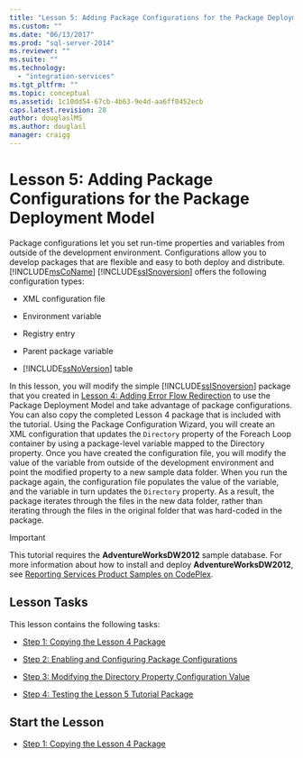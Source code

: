 ```yaml
---
title: "Lesson 5: Adding Package Configurations for the Package Deployment Model | Microsoft Docs"
ms.custom: ""
ms.date: "06/13/2017"
ms.prod: "sql-server-2014"
ms.reviewer: ""
ms.suite: ""
ms.technology: 
  - "integration-services"
ms.tgt_pltfrm: ""
ms.topic: conceptual
ms.assetid: 1c10dd54-67cb-4b63-9e4d-aa6ff0452ecb
caps.latest.revision: 28
author: douglaslMS
ms.author: douglasl
manager: craigg
---
```

# Lesson 5: Adding Package Configurations for the Package Deployment Model
  Package configurations let you set run-time properties and variables from outside of the development environment. Configurations allow you to develop packages that are flexible and easy to both deploy and distribute. [!INCLUDE[msCoName](../includes/msconame-md.md)] [!INCLUDE[ssISnoversion](../includes/ssisnoversion-md.md)] offers the following configuration types:  
  
-   XML configuration file  
  
-   Environment variable  
  
-   Registry entry  
  
-   Parent package variable  
  
-   [!INCLUDE[ssNoVersion](../includes/ssnoversion-md.md)] table  
  
 In this lesson, you will modify the simple [!INCLUDE[ssISnoversion](../includes/ssisnoversion-md.md)] package that you created in [Lesson 4: Adding Error Flow Redirection](lesson-4-add-error-flow-redirection-with-ssis.md) to use the Package Deployment Model and take advantage of package configurations. You can also copy the completed Lesson 4 package that is included with the tutorial. Using the Package Configuration Wizard, you will create an XML configuration that updates the `Directory` property of the Foreach Loop container by using a package-level variable mapped to the Directory property. Once you have created the configuration file, you will modify the value of the variable from outside of the development environment and point the modified property to a new sample data folder. When you run the package again, the configuration file populates the value of the variable, and the variable in turn updates the `Directory` property. As a result, the package iterates through the files in the new data folder, rather than iterating through the files in the original folder that was hard-coded in the package.  
  
> [!IMPORTANT]  
>  This tutorial requires the **AdventureWorksDW2012** sample database. For more information about how to install and deploy **AdventureWorksDW2012**, see [Reporting Services Product Samples on CodePlex](http://go.microsoft.com/fwlink/?LinkID=526910).  
  
## Lesson Tasks  
 This lesson contains the following tasks:  
  
-   [Step 1: Copying the Lesson 4 Package](lesson-5-1-copying-the-lesson-4-package.md)  
  
-   [Step 2: Enabling and Configuring Package Configurations](lesson-5-2-enabling-and-configuring-package-configurations.md)  
  
-   [Step 3: Modifying the Directory Property Configuration Value](lesson-5-3-modifying-the-directory-property-configuration-value.md)  
  
-   [Step 4: Testing the Lesson 5 Tutorial Package](lesson-5-4-testing-the-lesson-5-tutorial-package.md)  
  
## Start the Lesson  
  
-   [Step 1: Copying the Lesson 4 Package](lesson-5-1-copying-the-lesson-4-package.md)  
  
  
